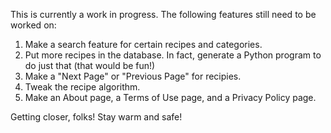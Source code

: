 This is currently a work in progress.  The following features still need to be worked on:

1. Make a search feature for certain recipes and categories.
2. Put more recipes in the database.  In fact, generate a Python program to do just that (that would be fun!)
3. Make a "Next Page" or "Previous Page" for recipies.
4. Tweak the recipe algorithm.
5. Make an About page, a Terms of Use page, and a Privacy Policy page.

Getting closer, folks!  Stay warm and safe!
